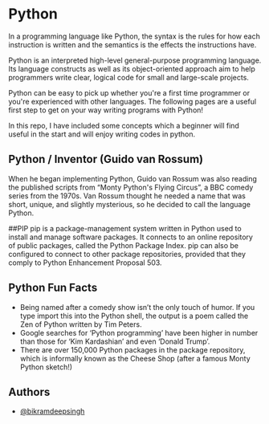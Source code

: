 
# Python

In a programming language like Python, the syntax is the rules for how each instruction is written and the semantics is the effects the instructions have. 

Python is an interpreted high-level general-purpose programming language. Its language constructs as well as its object-oriented approach aim to help programmers write clear, logical code for small and large-scale projects.

Python can be easy to pick up whether you're a first time programmer or you're experienced with other languages. The following pages are a useful first step to get on your 
way writing programs with Python!

In this repo, I have included some concepts which a beginner will find useful in the start and will enjoy writing codes in python.



## Python / Inventor (Guido van Rossum)


When he began implementing Python, Guido van Rossum was also reading the published scripts from “Monty Python's Flying Circus”, a BBC comedy series from the 1970s. Van Rossum thought he needed a name that was short, unique, and slightly mysterious, so he decided to call the language Python.


##PIP
pip is a package-management system written in Python used to install and manage software packages. It connects to an online repository of public packages, called the Python Package Index. pip can also be configured to connect to other package repositories, provided that they comply to Python Enhancement Proposal 503.


## Python Fun Facts

* Being named after a comedy show isn’t the only touch of humor. If you type import this into the Python shell, the output is a poem called the Zen of Python written by Tim Peters.
* Google searches for ‘Python programming’ have been higher in number than those for ‘Kim Kardashian’ and even ‘Donald Trump’.
* There are over 150,000 Python packages in the package repository, which is informally known as the Cheese Shop (after a famous Monty Python sketch!)


## Authors

- [@bikramdeepsingh](https://github.com/BikramdeepSingh)



